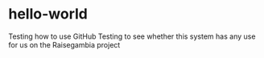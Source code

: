 # hello-world
Testing how to use GitHub
Testing to see whether this system has any use for us on the Raisegambia project
